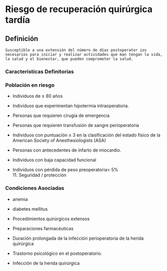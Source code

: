 # Riesgo de recuperación quirúrgica tardía
## Definición
	Susceptible a una extensión del número de días postoperator ios necesarios para iniciar y realizar actividades que man tengan la vida, la salud y el bienestar, que pueden comprometer la salud.

### Caracteristicas Definitorias


### Población en riesgo
- Individuos de ≥ 80 años   
- Individuos que experimentan 
hipotermia intraoperatoria.   
- Personas que requieren cirugía 
de emergencia   
- Personas que requieren 
transfusión de sangre 
perioperatoria    
 
- Individuos con puntuación ≥ 3 en la 
clasificación del estado físico de la 
American Society of 
Anesthesiologists (ASA)   
- Personas con antecedentes de 
infarto de miocardio.   
- Individuos con baja capacidad 
funcional   
- Individuos con pérdida de 
peso preoperatoria> 5%  
  11. Seguridad / protección

### Condiciones Asociadas
- anemia   
- diabetes mellitus   
- Procedimientos quirúrgicos 
extensos   
- Preparaciones farmacéuticas   
 
- Duración prolongada de la 
infección perioperatoria de la 
herida quirúrgica   
- Trastorno psicológico en el 
postoperatorio.   
- Infección de la herida quirúrgica

